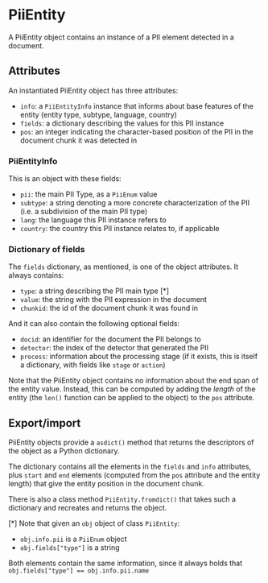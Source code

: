 # PiiEntity

A PiiEntity object contains an instance of a PII element detected in a
document.

## Attributes

An instantiated PiiEntity object has three attributes:
 * `info`: a `PiiEntityInfo` instance that informs about base features
   of the entity (entity type, subtype, language, country)
 * `fields`: a dictionary describing the values for this PII instance
 * `pos`: an integer indicating the character-based position of the PII in
   the document chunk it was detected in

### PiiEntityInfo

This is an object with these fields:
 * `pii`: the main PII Type, as a `PiiEnum` value
 * `subtype`: a string denoting a more concrete characterization of the PII
   (i.e. a subdivision of the main PII type)
 * `lang`: the language this PII instance refers to
 * `country`: the country this PII instance relates to, if applicable


### Dictionary of fields

The `fields` dictionary, as mentioned, is one of the object attributes.
It always contains:
 * `type`: a string describing the PII main type [*]
 * `value`: the string with the PII expression in the document
 * `chunkid`: the id of the document chunk it was found in
 
And it can also contain the following optional fields:
 * `docid`: an identifier for the document the PII belongs to
 * `detector`: the index of the detector that generated the PII
 * `process`: information about the processing stage (if it exists, this is
   itself a dictionary, with fields like `stage` or `action`)

Note that the PiiEntity object contains no information about the end span of
the entity value. Instead, this can be computed by adding the _length_ of the
entity (the `len()` function can be applied to the object) to the `pos`
attribute.


## Export/import

PiiEntity objects provide a `asdict()` method that returns the descriptors of
the object as a Python dictionary.

The dictionary contains all the elements in the `fields` and `info`
attributes, plus `start` and `end` elements (computed from the `pos`
attribute and the entity length) that give the entity position in the document
chunk.

There is also a class method `PiiEntity.fromdict()` that takes such a
dictionary and recreates and returns the object.

 
[*] Note that given an `obj` object of class `PiiEntity`:
 - `obj.info.pii` is a `PiiEnum` object
 - `obj.fields["type"]` is a string

Both elements contain the same information, since it always holds that
`obj.fields["type"] == obj.info.pii.name`
